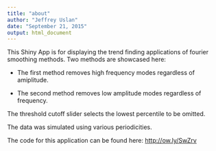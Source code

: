```yaml
---
title: "about"
author: "Jeffrey Uslan"
date: "September 21, 2015"
output: html_document
---
```


This Shiny App is for displaying the trend finding applications of fourier smoothing methods. Two methods are showcased here:

* The first method removes high frequency modes regardless of amiplitude. 

* The second method removes low amplitude modes regardless of frequency.

The threshold cutoff slider selects the lowest percentile to be omitted.

The data was simulated using various periodicities.

The code for this application can be found here: http://ow.ly/SwZrv